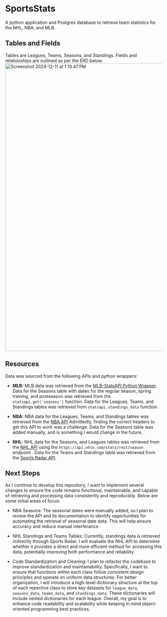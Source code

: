 # SportsStats
A python application and Postgres database to retrieve team statistics for the NHL, NBA, and MLB. 

## Tables and Fields
Tables are Leagues, Teams, Seasons, and Standings. Fields and relationships are outlined as per the ERD below.  
<img width="927" alt="Screenshot 2024-12-11 at 1 13 47 PM" src="https://github.com/user-attachments/assets/407ec0b7-eaa6-44c1-bb82-afeebc2359fe" />

## Resources
Data was sourced from the following APIs and python wrappers:

- **MLB:** MLB data was retrieved from the [MLB-StatsAPI Python Wrapper](https://pypi.org/project/MLB-StatsAPI/). Data for the Seasons table with dates for the regular season, spring training, and postseason was retrieved from the `statsapi.get('seasons')` function. Data for the Leagues, Teams, and Standings tables was retrieved from `statsapi.standings_data` function. 

- **NBA:** NBA data for the Leagues, Teams, and Standings tables was retrieved from the [NBA API](https://github.com/swar/nba_api/blob/master/docs/nba_api/stats/endpoints/leaguestandings.md) Admittedly, finding the correct headers to get this API to work was a challenge. Data for the Seasons table was added manually, and is something I would change in the future.

- **NHL:** NHL data for the Seasons, and Leagues tables was retrieved from the [NHL API](https://github.com/Zmalski/NHL-API-Reference?tab=readme-ov-file#nhl-stats-api-documentation) using the `https://api.nhle.com/stats/rest/season` endpoint . Data for the Teams and Standings table was retrieved from the [Sports Radar API](https://developer.sportradar.com/ice-hockey/reference/nhl-overview).

## Next Steps
As I continue to develop this repository, I want to implement several changes to ensure the code remains functional, maintainable, and capable of retrieving and processing data consistently and reproducibly. Below are some initial areas of focus:

- NBA Seasons: The seasonal dates were manually added, so I plan to review the API and its documentation to identify opportunities for automating the retrieval of seasonal date data. This will help ensure accuracy and reduce manual interferance.

- NHL Standings and Teams Tables: Currently, standings data is retrieved indirectly through Sports Radar. I will evaluate the NHL API to determine whether it provides a direct and more efficient method for accessing this data, potentially improving both performance and reliability.

- Code Standardization and Cleaning: I plan to refactor the codebase to improve standardization and maintainability. Specifically,  I want to ensure that functions within each class follow consistent design principles and operate on uniform data structures. For better organization, I will introduce a high-level dictionary structure at the top of each repective class to store key datasets for `league_data`, `seasons_data`, `teams_data`, and `standings_data`. These dictionaries will include nested dictionaries for each league. Overall, my goal is to enhance code readability and scalability while keeping in mind object-oriented programming best practices.



